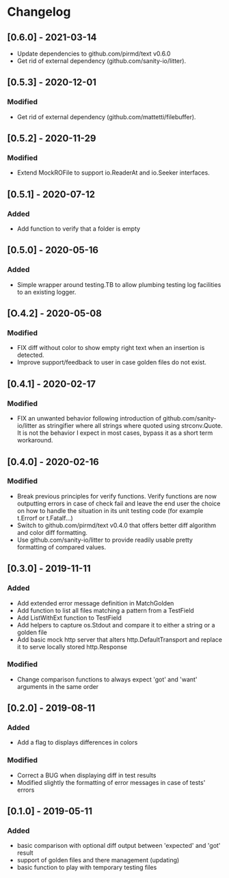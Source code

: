 # Changelog

## [0.6.0] - 2021-03-14
- Update dependencies to github.com/pirmd/text v0.6.0
- Get rid of external dependency (github.com/sanity-io/litter).

## [0.5.3] - 2020-12-01
### Modified
- Get rid of external dependency (github.com/mattetti/filebuffer).

## [0.5.2] - 2020-11-29
### Modified
- Extend MockROFile to support io.ReaderAt and io.Seeker interfaces.

## [0.5.1] - 2020-07-12
### Added
- Add function to verify that a folder is empty

## [0.5.0] - 2020-05-16
### Added
- Simple wrapper around testing.TB to allow plumbing testing log facilities to
  an existing logger.

## [O.4.2] - 2020-05-08 
### Modified
- FIX diff without color to show empty right text when an insertion is detected.
- Improve support/feedback to user in case golden files do not exist.

## [0.4.1] - 2020-02-17
### Modified
- FIX an unwanted behavior following introduction of
  github.com/sanity-io/litter as stringifier where all strings where quoted
  using strconv.Quote. It is not the behavior I expect in most cases, bypass it
  as a short term workaround.

## [0.4.0] - 2020-02-16
### Modified
- Break previous principles for verify functions. Verify functions are now
  outputting errors in case of check fail and leave the end user the choice on
  how to handle the situation in its unit testing code (for example t.Errorf or
  t.Fatalf...)
- Switch to github.com/pirmd/text v0.4.0 that offers better diff algorithm and
  color diff formatting.
- Use github.com/sanity-io/litter to provide readily usable pretty formatting
  of compared values. 


## [0.3.0] - 2019-11-11
### Added
- Add extended error message definition in MatchGolden
- Add function to list all files matching a pattern from a TestField
- Add ListWithExt function to TestField
- Add helpers to capture os.Stdout and compare it to either a string or a
  golden file
- Add basic mock http server that alters http.DefaultTransport and replace it
  to serve locally stored http.Response
### Modified
- Change comparison functions to always expect 'got' and 'want' arguments in
  the same order


## [0.2.0] - 2019-08-11
### Added
- Add a flag to displays differences in colors
### Modified
- Correct a BUG when displaying diff in test results
- Modified slightly the formatting of error messages in case of tests' errors 

## [0.1.0] - 2019-05-11
### Added
- basic comparison with optional diff output between 'expected' and 'got' result
- support of golden files and there management (updating)
- basic function to play with temporary testing files
